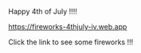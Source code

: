 Happy 4th of July !!!! 

https://fireworks-4thjuly-iv.web.app

Click the link to see some fireworks !!!
